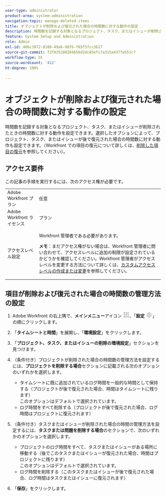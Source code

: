 ```yaml
---
user-type: administrator
product-area: system-administration
navigation-topic: manage-deleted-items
title: オブジェクトが削除および復元された場合の時間数に対する動作の設定
description: 時間数を記録する対象となるプロジェクト、タスク、またはイシューが削除されたときの時間数に対する動作を設定できます。選択したオプションによって、プロジェクト、タスク、またはイシューが後で復元された場合の時間数に対する動作も設定できます。（Workfront での項目の復元について詳しくは、「削除した項目の復元」を参照してください）。
feature: System Setup and Administration
role: Admin
exl-id: 466c3972-8108-49a6-98f6-f65f5fcc3617
source-git-commit: f2f825280204b56d2dc85efc7a315a4377e551c7
workflow-type: ht
source-wordcount: '412'
ht-degree: 100%

---
```


# オブジェクトが削除および復元された場合の時間数に対する動作の設定

時間数を記録する対象となるプロジェクト、タスク、またはイシューが削除されたときの時間数に対する動作を設定できます。選択したオプションによって、プロジェクト、タスク、またはイシューが後で復元された場合の時間数に対する動作も設定できます。（Workfront での項目の復元について詳しくは、[削除した項目の復元](../../../administration-and-setup/manage-workfront/manage-deleted-items/restore-deleted-items.md)を参照してください）。

## アクセス要件

この記事の手順を実行するには、次のアクセス権が必要です。

<table style="table-layout:auto"> 
 <col> 
 <col> 
 <tbody> 
  <tr> 
   <td role="rowheader">Adobe Workfront プラン</td> 
   <td>任意</td> 
  </tr> 
  <tr> 
   <td role="rowheader">Adobe Workfront ライセンス</td> 
   <td>プラン</td> 
  </tr> 
  <tr> 
   <td role="rowheader">アクセスレベル設定</td> 
   <td> <p>Workfront 管理者である必要があります。</p> <p><b>メモ</b>：まだアクセス権がない場合は、Workfront 管理者に問い合わせて、アクセスレベルに追加の制限が設定されているかどうかを確認してください。Workfront 管理者がアクセスレベルを変更する方法について詳しくは、<a href="../../../administration-and-setup/add-users/configure-and-grant-access/create-modify-access-levels.md" class="MCXref xref">カスタムアクセスレベルの作成または変更</a>を参照してください。</p> </td> 
  </tr> 
 </tbody> 
</table>

## 項目が削除および復元された場合の時間数の管理方法の設定

1. Adobe Workfront の右上隅で、**メインメニュー**&#x200B;アイコン ![](assets/main-menu-icon.png)、「**設定** ![](assets/gear-icon-settings.png)」の順にクリックします。

1. 「**タイムシートと時間**」を展開し、「**環境設定**」をクリックします。

1. 「**プロジェクト、タスク、またはイシューの削除の環境設定**」セクションを見つけます。
1. （条件付き）プロジェクトが削除された場合の時間数の管理方法を設定するには、**プロジェクトを削除する場合**&#x200B;セクションに記載される次のオプションのいずれかを選択します。

   * タイムシートに既に追加されているログ時間を一般的な時間として保持する（プロジェクトが後で復元された場合、時間はタイムシートに残ります）\
     このオプションはデフォルトで選択されています。
   * ログ時間をすべて削除する（プロジェクトが後で復元された場合、ログ時間はプロジェクトに復元されます）

1. （条件付き）タスクまたはイシューが削除された場合の時間の管理方法を設定するには、**タスクまたは問題を削除する場合**&#x200B;のセクションで、次のいずれかのオプションを選択します。

   * プロジェクトのログ時間をすべて、タスクまたはイシューがある場所に移動する（後でこのタスクまたはイシューが復元された場合、時間はプロジェクトに残ります）\
     このオプションはデフォルトで選択されています。
   * ログ時間を削除する（このタスクまたはイシューが後で復元された場合、ログ時間はタスクまたはイシューに復元されます）

1. 「**保存**」をクリックします。
